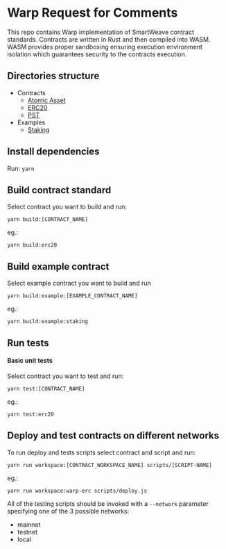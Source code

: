 # Warp Request for Comments

This repo contains Warp implementation of SmartWeave contract standards.
Contracts are written in Rust and then compiled into WASM. WASM provides proper
sandboxing ensuring execution environment isolation which guarantees security to
the contracts execution.

## Directories structure

- Contracts
  - [Atomic Asset](https://github.com/warp-contracts/wrc/tree/master/contracts/atomic-asset)
  - [ERC20](https://github.com/warp-contracts/wrc/tree/master/contracts/erc20)
  - [PST](https://github.com/warp-contracts/wrc/tree/master/contracts/pst)
- Examples
  - [Staking](https://github.com/warp-contracts/wrc/tree/master/examples/staking)

## Install dependencies

Run: `yarn`

## Build contract standard

Select contract you want to build and run:

`yarn build:[CONTRACT_NAME]`

eg.:

`yarn build:erc20`

## Build example contract

Select example contract you want to build and run

`yarn build:example:[EXAMPLE_CONTRACT_NAME]`

eg.:

`yarn build:example:staking`

## Run tests

#### Basic unit tests

Select contract you want to test and run:

`yarn test:[CONTRACT_NAME]`

eg.:

`yarn test:erc20`

## Deploy and test contracts on different networks

To run deploy and tests scripts select contract and script and run:

`yarn run workspace:[CONTRACT_WORKSPACE_NAME] scripts/[SCRIPT-NAME]`

eg.:

`yarn run workspace:warp-erc scripts/deploy.js`

All of the testing scripts should be invoked with a `--network` parameter
specifying one of the 3 possible networks:

- mainnet
- testnet
- local
